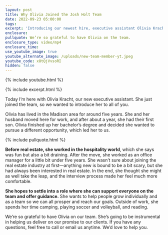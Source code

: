 ```yaml
---
layout: post
title: Why Olivia Joined the Josh Holt Team
date: 2022-09-23 05:00:00
tags:
excerpt: 'Introducing our newest hire, executive assistant Olivia Kracht. '
enclosure:
pullquote: We’re so grateful to have Olivia on the team.
enclosure_type: video/mp4
enclosure_time:
use_youtube_image: true
youtube_alternate_image: /uploads/new-team-member-yt.jpeg
youtube_code: x8tQjVvsoRI
hidden: false
---
```

{% include youtube.html %}

{% include excerpt.html %}

Today I’m here with Olivia Kracht, our new executive assistant. She just joined the team, so we wanted to introduce her to all of you.

Olivia has lived in the Madison area for around five years. She and her husband moved here for work, and after about a year, she had their first son. Olivia finished up her bachelor’s degree and decided she wanted to pursue a different opportunity, which led her to us.

{% include pullquote.html %}

**Before real estate, she worked in the hospitality world**, which she says was fun but also a bit draining. After the move, she worked as an office manager for a little bit under five years. She wasn’t sure about joining the real estate industry at first—anything new is bound to be a bit scary, but she had always been interested in real estate. In the end, she thought she might as well take the leap, and the interview process made her feel much more comfortable.

**She hopes to settle into a role where she can support everyone on the team and offer guidance.** She wants to help people grow individually and as a team so we can all prosper and reach our goals. Outside of work, she spends her time camping, playing soccer and volleyball, and reading.

We’re so grateful to have Olivia on our team. She’s going to be instrumental in helping us deliver on our promise to our clients. If you have any questions, feel free to call or email us anytime. We’d love to help you.